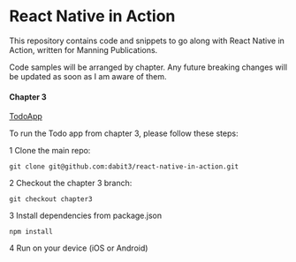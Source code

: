 # React Native in Action

This repository contains code and snippets to go along with React Native in Action, written for Manning Publications.

Code samples will be arranged by chapter. Any future breaking changes will be updated as soon as I am aware of them.

#### Chapter 3

[TodoApp](https://github.com/dabit3/react-native-in-action/tree/master/Chapter3/todoApp)

To run the Todo app from chapter 3, please follow these steps:

1 Clone the main repo:

```
git clone git@github.com:dabit3/react-native-in-action.git

```

2 Checkout the chapter 3 branch:

```
git checkout chapter3

```

3 Install dependencies from package.json

```
npm install

```

4 Run on your device (iOS or Android)